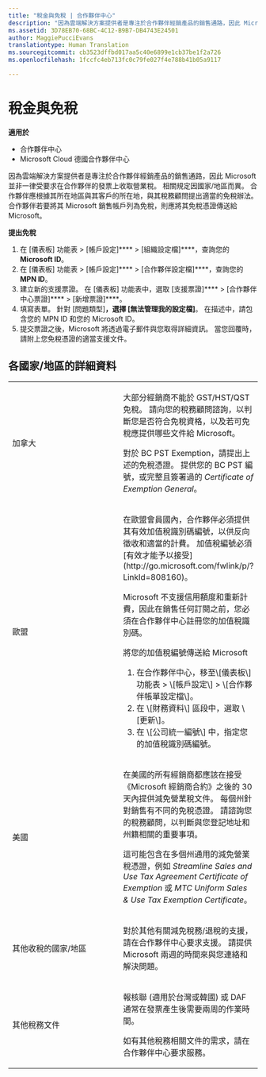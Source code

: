 ```yaml
---
title: "稅金與免稅 | 合作夥伴中心"
description: "因為雲端解決方案提供者是專注於合作夥伴經銷產品的銷售通路，因此 Microsoft 並非一律受要求在合作夥伴的發票上收取營業稅。"
ms.assetid: 3D78EB70-68BC-4C12-B9B7-DB4743E24501
author: MaggiePucciEvans
translationtype: Human Translation
ms.sourcegitcommit: cb3523dffbd017aa5c40e6899e1cb37be1f2a726
ms.openlocfilehash: 1fccfc4eb713fc0c79fe027f4e788b41b05a9117

---
```


# 稅金與免稅

**適用於**

-  合作夥伴中心
-  Microsoft Cloud 德國合作夥伴中心

因為雲端解決方案提供者是專注於合作夥伴經銷產品的銷售通路，因此 Microsoft 並非一律受要求在合作夥伴的發票上收取營業稅。 相關規定因國家/地區而異。 合作夥伴應根據其所在地區與其客戶的所在地，與其稅務顧問提出適當的免稅辦法。 合作夥伴若要將其 Microsoft 銷售帳戶列為免稅，則應將其免稅憑證傳送給 Microsoft。

**提出免稅**

1.  在 \[儀表板\] 功能表 &gt; \[帳戶設定\]**** &gt; \[組織設定檔\]****，查詢您的 **Microsoft ID**。
2.  在 \[儀表板\] 功能表 &gt; \[帳戶設定\]**** &gt; \[合作夥伴設定檔\]****，查詢您的 **MPN ID**。
3.  建立新的支援票證。 在 \[儀表板\] 功能表中，選取 \[支援票證\]**** &gt; \[合作夥伴中心票證\]**** &gt; \[新增票證\]****。
4.  填寫表單。 針對 \[問題類型\]****，選擇 \[無法管理我的設定檔\]****。 在描述中，請包含您的 MPN ID 和您的 Microsoft ID。
5.  提交票證之後，Microsoft 將透過電子郵件與您取得詳細資訊。 當您回覆時，請附上您免稅憑證的適當支援文件。

## 各國家/地區的詳細資料


<table>
<colgroup>
<col width="50%" />
<col width="50%" />
</colgroup>
<tbody>
<tr class="odd">
<td>加拿大</td>
<td><p>大部分經銷商不能於 GST/HST/QST 免稅。 請向您的稅務顧問諮詢，以判斷您是否符合免稅資格，以及若可免稅應提供哪些文件給 Microsoft。</p>
<p>對於 BC PST Exemption，請提出上述的免稅憑證。 提供您的 BC PST 編號，或完整且簽署過的 <em>Certificate of Exemption General</em>。</p></td>
</tr>
<tr class="even">
<td>歐盟</td>
<td><p>在歐盟會員國內，合作夥伴必須提供其有效加值稅識別碼編號，以供反向徵收和適當的計費。 加值稅編號必須[有效才能予以接受](http://go.microsoft.com/fwlink/p/?LinkId=808160)。</p>
<p>Microsoft 不支援信用額度和重新計費，因此在銷售任何訂閱之前，您必須在合作夥伴中心註冊您的加值稅識別碼。</p>
<p>將您的加值稅編號傳送給 Microsoft</strong></p>
<ol>
<li>在合作夥伴中心，移至\[儀表板\] 功能表 &gt; \[帳戶設定\]<strong></strong> &gt; \[合作夥伴帳單設定檔\]<strong></strong>。</li>
<li>在 \[財務資料\]<strong></strong> 區段中，選取 \[更新\]<strong></strong>。</li>
<li>在 \[公司統一編號\]<strong></strong> 中，指定您的加值稅識別碼編號。</li>
</ol></td>
</tr>
<tr class="odd">
<td>美國</td>
<td><p>在美國的所有經銷商都應該在接受《Microsoft 經銷商合約》之後的 30 天內提供減免營業稅文件。 每個州針對銷售有不同的免稅憑證。 請諮詢您的稅務顧問，以判斷與您登記地址和州籍相關的重要事項。</p>
<p>這可能包含在多個州通用的減免營業稅憑證，例如 <em>Streamline Sales and Use Tax Agreement Certificate of Exemption</em> 或 <em>MTC Uniform Sales &amp; Use Tax Exemption Certificate</em>。</p></td>
</tr>
<tr class="even">
<td>其他收稅的國家/地區</td>
<td><p>對於其他有關減免稅務/退稅的支援，請在合作夥伴中心要求支援。 請提供 Microsoft 兩週的時間來與您連絡和解決問題。</p></td>
</tr>
<tr class="odd">
<td>其他稅務文件</td>
<td><p>報核聯 (適用於台灣或韓國) 或 DAF 通常在發票產生後需要兩周的作業時間。</p>
<p>如有其他稅務相關文件的需求，請在合作夥伴中心要求服務。</p></td>
</tr>
</tbody>
</table>

 

 

 






<!--HONumber=Jan17_HO2-->



